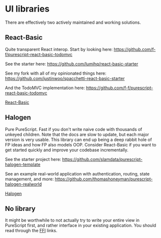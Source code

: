 # UI libraries

There are effectively two actively maintained and working solutions.

## React-Basic

Quite transparent React interop. Start by looking here: <https://github.com/f-f/purescript-react-basic-todomvc>

See the starter here: <https://github.com/lumihq/react-basic-starter>

See my fork with all of my opinionated things here: <https://github.com/justinwoo/spacchetti-react-basic-starter>

And the TodoMVC implementation here: <https://github.com/f-f/purescript-react-basic-todomvc>

[React-Basic](https://github.com/lumihq/purescript-react-basic)

## Halogen

Pure PureScript. Fast if you don't write naive code with thousands of unkeyed children. Note that the docs are slow to update, but each major version is very usable. This library can end up being a deep rabbit hole of FP ideas and how FP also models OOP. Consider React-Basic if you want to get started quickly and improve your codebase incrementally.

See the starter project here: <https://github.com/slamdata/purescript-halogen-template>

See an example real-world application with authentication, routing, state management, and more: <https://github.com/thomashoneyman/purescript-halogen-realworld>

[Halogen](https://github.com/slamdata/purescript-halogen/)

## No library

It might be worthwhile to not actually try to write your entire view in PureScript first, and rather interface in your existing application. You should read through the [FFI](./ffi.html) links.
